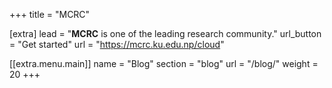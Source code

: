 +++
title = "MCRC"


[extra]
lead = "<strong>MCRC</strong> is one of the leading research community."
url_button = "Get started"
url = "https://mcrc.ku.edu.np/cloud"

[[extra.menu.main]]
name = "Blog"
section = "blog"
url = "/blog/"
weight = 20
+++
